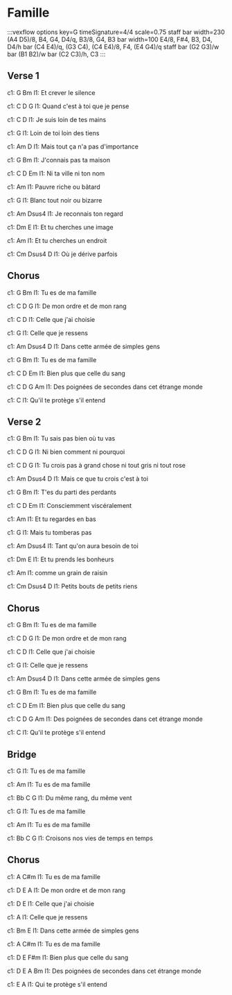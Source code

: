 ---
---

# Famille
:::vexflow
options key=G timeSignature=4/4 scale=0.75
staff
  bar width=230
      (A4 D5)/8, B4, G4, D4/q, B3/8, G4, B3
  bar width=100
      E4/8, F#4, B3, D4, D4/h
  bar
      (C4 E4)/q, (G3 C4), (C4 E4)/8, F4, (E4 G4)/q
staff
  bar
      (G2 G3)/w
  bar
      (B1 B2)/w
  bar
      (C2 C3)/h, C3
:::

## Verse 1
 
c1: G            Bm
l1: Et crever le silence

c1:             C     D      G
l1: Quand c'est à toi que je pense

c1:         C           D
l1: Je suis loin de tes mains

c1:         G
l1: Loin de toi loin des tiens

c1:              Am             D
l1: Mais tout ça n'a pas d'importance

c1: G                Bm
l1: J'connais pas ta maison

c1:       C     D      Em
l1: Ni ta ville ni ton nom

c1:        Am
l1: Pauvre riche ou bâtard

c1:            G
l1: Blanc tout noir ou bizarre

c1:        Am             Dsus4
l1: Je reconnais ton regard

c1:       Dm            E
l1: Et tu cherches une image

c1:       Am
l1: Et tu cherches un endroit

c1:       Cm        Dsus4   D
l1: Où je dérive parfois

## Chorus
 
c1: G           Bm
l1: Tu es de ma famille

c1:        C        D      G
l1: De mon ordre et de mon rang

c1:       C            D
l1: Celle que j'ai choisie

c1:       G
l1: Celle que je ressens

c1:              Am                   Dsus4  D
l1: Dans cette armée de simples gens

c1: G           Bm
l1: Tu es de ma famille

c1:           C      D     Em
l1: Bien plus que celle du sang

c1:        C          D               G       Am
l1: Des poignées de secondes dans cet étrange monde

c1:             C
l1: Qu'il te protège s'il entend

## Verse 2
 
c1: G                   Bm
l1: Tu sais pas bien où tu vas

c1:         C       D      G
l1: Ni bien comment ni pourquoi

c1:          C           D             G
l1: Tu crois pas à grand chose ni tout gris ni tout rose

c1:             Am               Dsus4   D
l1: Mais ce que tu crois c'est à toi

c1: G                 Bm
l1: T'es du parti des perdants

c1:         C       D     Em
l1: Consciemment viscéralement

c1:       Am
l1: Et tu regardes en bas

c1:         G
l1: Mais tu tomberas pas

c1:            Am             Dsus4
l1: Tant qu'on aura besoin de toi

c1:       Dm            E
l1: Et tu prends les bonheurs

c1:          Am
l1: comme un grain de raisin

c1:        Cm                  Dsus4  D
l1: Petits bouts de petits riens

## Chorus
 
c1: G           Bm
l1: Tu es de ma famille

c1:        C        D      G
l1: De mon ordre et de mon rang

c1:       C            D
l1: Celle que j'ai choisie

c1:       G
l1: Celle que je ressens

c1:              Am                    Dsus4  D
l1: Dans cette armée de simples gens

c1: G           Bm
l1: Tu es de ma famille

c1:           C      D     Em
l1: Bien plus que celle du sang

c1:        C          D               G       Am
l1: Des poignées de secondes dans cet étrange monde

c1:             C
l1: Qu'il te protège s'il entend

## Bridge
 
c1: G
l1: Tu es de ma famille

c1: Am
l1: Tu es de ma famille

c1: Bb          C             G
l1:     Du même rang, du même vent

c1: G
l1: Tu es de ma famille

c1: Am
l1: Tu es de ma famille

c1: Bb               C                G
l1:     Croisons nos vies de temps en temps

## Chorus
 
c1: A           C#m
l1: Tu es de ma famille

c1:        D        E      A
l1: De mon ordre et de mon rang

c1:       D            E
l1: Celle que j'ai choisie

c1:       A
l1: Celle que je ressens

c1:              Bm             E
l1: Dans cette armée de simples gens

c1: A             C#m
l1: Tu es de ma famille

c1:           D      E     F#m
l1: Bien plus que celle du sang

c1:        D          E               A       Bm
l1: Des poignées de secondes dans cet étrange monde

c1:          E            A
l1: Qui te protège s'il entend